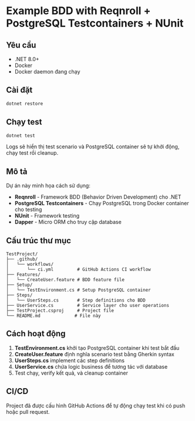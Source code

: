 # Example BDD with Reqnroll + PostgreSQL Testcontainers + NUnit

## Yêu cầu
- .NET 8.0+
- Docker
- Docker daemon đang chạy

## Cài đặt
```bash
dotnet restore
```

## Chạy test
```bash
dotnet test
```

Logs sẽ hiển thị test scenario và PostgreSQL container sẽ tự khởi động, chạy test rồi cleanup.

## Mô tả

Dự án này minh họa cách sử dụng:
- **Reqnroll** - Framework BDD (Behavior Driven Development) cho .NET
- **PostgreSQL Testcontainers** - Chạy PostgreSQL trong Docker container cho testing
- **NUnit** - Framework testing
- **Dapper** - Micro ORM cho truy cập database

## Cấu trúc thư mục

```
TestProject/
├── .github/
│   └── workflows/
│       └── ci.yml         # GitHub Actions CI workflow
├── Features/
│   └── CreateUser.feature # BDD feature file
├── Setup/
│   └── TestEnvironment.cs # Setup PostgreSQL container
├── Steps/
│   └── UserSteps.cs       # Step definitions cho BDD
├── UserService.cs         # Service layer cho user operations
├── TestProject.csproj     # Project file
└── README.md             # File này
```

## Cách hoạt động

1. **TestEnvironment.cs** khởi tạo PostgreSQL container khi test bắt đầu
2. **CreateUser.feature** định nghĩa scenario test bằng Gherkin syntax
3. **UserSteps.cs** implement các step definitions
4. **UserService.cs** chứa logic business để tương tác với database
5. Test chạy, verify kết quả, và cleanup container

## CI/CD

Project đã được cấu hình GitHub Actions để tự động chạy test khi có push hoặc pull request.
